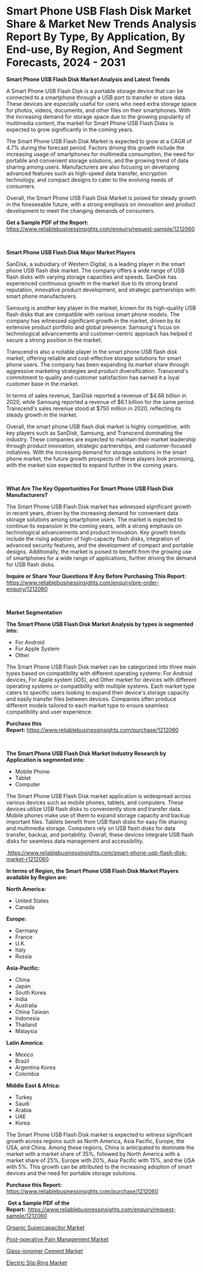 <p><h1>Smart Phone USB Flash Disk Market Share & Market New Trends Analysis Report By Type, By Application, By End-use, By Region, And Segment Forecasts, 2024 - 2031</h1></p><p><strong>Smart Phone USB Flash Disk Market Analysis and Latest Trends</strong></p>
<p><p>A Smart Phone USB Flash Disk is a portable storage device that can be connected to a smartphone through a USB port to transfer or store data. These devices are especially useful for users who need extra storage space for photos, videos, documents, and other files on their smartphones. With the increasing demand for storage space due to the growing popularity of multimedia content, the market for Smart Phone USB Flash Disks is expected to grow significantly in the coming years.</p><p>The Smart Phone USB Flash Disk Market is expected to grow at a CAGR of 4.7% during the forecast period. Factors driving this growth include the increasing usage of smartphones for multimedia consumption, the need for portable and convenient storage solutions, and the growing trend of data sharing among users. Manufacturers are also focusing on developing advanced features such as high-speed data transfer, encryption technology, and compact designs to cater to the evolving needs of consumers.</p><p>Overall, the Smart Phone USB Flash Disk Market is poised for steady growth in the foreseeable future, with a strong emphasis on innovation and product development to meet the changing demands of consumers.</p></p>
<p><strong>Get a Sample PDF of the Report:&nbsp;</strong> <a href="https://www.reliablebusinessinsights.com/enquiry/request-sample/1212060">https://www.reliablebusinessinsights.com/enquiry/request-sample/1212060</a></p>
<p>&nbsp;</p>
<p><strong>Smart Phone USB Flash Disk Major Market Players</strong></p>
<p><p>SanDisk, a subsidiary of Western Digital, is a leading player in the smart phone USB flash disk market. The company offers a wide range of USB flash disks with varying storage capacities and speeds. SanDisk has experienced continuous growth in the market due to its strong brand reputation, innovative product development, and strategic partnerships with smart phone manufacturers.</p><p>Samsung is another key player in the market, known for its high-quality USB flash disks that are compatible with various smart phone models. The company has witnessed significant growth in the market, driven by its extensive product portfolio and global presence. Samsung's focus on technological advancements and customer-centric approach has helped it secure a strong position in the market.</p><p>Transcend is also a notable player in the smart phone USB flash disk market, offering reliable and cost-effective storage solutions for smart phone users. The company has been expanding its market share through aggressive marketing strategies and product diversification. Transcend's commitment to quality and customer satisfaction has earned it a loyal customer base in the market.</p><p>In terms of sales revenue, SanDisk reported a revenue of $4.68 billion in 2020, while Samsung reported a revenue of $6.1 billion for the same period. Transcend's sales revenue stood at $750 million in 2020, reflecting its steady growth in the market.</p><p>Overall, the smart phone USB flash disk market is highly competitive, with key players such as SanDisk, Samsung, and Transcend dominating the industry. These companies are expected to maintain their market leadership through product innovation, strategic partnerships, and customer-focused initiatives. With the increasing demand for storage solutions in the smart phone market, the future growth prospects of these players look promising, with the market size expected to expand further in the coming years.</p></p>
<p>&nbsp;</p>
<p><strong>What Are The Key Opportunities For Smart Phone USB Flash Disk Manufacturers?</strong></p>
<p><p>The Smart Phone USB Flash Disk market has witnessed significant growth in recent years, driven by the increasing demand for convenient data storage solutions among smartphone users. The market is expected to continue its expansion in the coming years, with a strong emphasis on technological advancements and product innovation. Key growth trends include the rising adoption of high-capacity flash disks, integration of advanced security features, and the development of compact and portable designs. Additionally, the market is poised to benefit from the growing use of smartphones for a wide range of applications, further driving the demand for USB flash disks.</p></p>
<p><strong>Inquire or Share Your Questions If Any Before Purchasing This Report:</strong> <a href="https://www.reliablebusinessinsights.com/enquiry/pre-order-enquiry/1212060">https://www.reliablebusinessinsights.com/enquiry/pre-order-enquiry/1212060</a></p>
<p>&nbsp;</p>
<p><strong>Market Segmentation</strong></p>
<p><strong>The Smart Phone USB Flash Disk Market Analysis by types is segmented into:</strong></p>
<p><ul><li>For Android</li><li>For Apple System</li><li>Other</li></ul></p>
<p><p>The Smart Phone USB Flash Disk market can be categorized into three main types based on compatibility with different operating systems: For Android devices, For Apple system (iOS), and Other market for devices with different operating systems or compatibility with multiple systems. Each market type caters to specific users looking to expand their device's storage capacity and easily transfer files between devices. Companies often produce different models tailored to each market type to ensure seamless compatibility and user experience.</p></p>
<p><strong>Purchase this Report:&nbsp;</strong><a href="https://www.reliablebusinessinsights.com/purchase/1212060">https://www.reliablebusinessinsights.com/purchase/1212060</a></p>
<p>&nbsp;</p>
<p><strong>The Smart Phone USB Flash Disk Market Industry Research by Application is segmented into:</strong></p>
<p><ul><li>Mobile Phone</li><li>Tablet</li><li>Computer</li></ul></p>
<p><p>The Smart Phone USB Flash Disk market application is widespread across various devices such as mobile phones, tablets, and computers. These devices utilize USB flash disks to conveniently store and transfer data. Mobile phones make use of them to expand storage capacity and backup important files. Tablets benefit from USB flash disks for easy file sharing and multimedia storage. Computers rely on USB flash disks for data transfer, backup, and portability. Overall, these devices integrate USB flash disks for seamless data management and accessibility.</p></p>
<p><a href="https://www.reliablebusinessinsights.com/smart-phone-usb-flash-disk-market-r1212060">&nbsp;https://www.reliablebusinessinsights.com/smart-phone-usb-flash-disk-market-r1212060</a></p>
<p><strong>In terms of Region, the Smart Phone USB Flash Disk Market Players available by Region are:</strong></p>
<p>
    <p> <strong> North America: </strong>
        <ul>
            <li>United States</li>
            <li>Canada</li>
        </ul>
        </p> 
    <p> <strong> Europe: </strong>
        <ul>
            <li>Germany</li>
            <li>France</li>
            <li>U.K.</li>
            <li>Italy</li>
            <li>Russia</li>
        </ul>
        </p> 
    <p> <strong> Asia-Pacific: </strong>
        <ul>
            <li>China</li>
            <li>Japan</li>
            <li>South Korea</li>
            <li>India</li>
            <li>Australia</li>
            <li>China Taiwan</li>
            <li>Indonesia</li>
            <li>Thailand</li>
            <li>Malaysia</li>
        </ul>
        </p> 
    <p> <strong> Latin America: </strong>
        <ul>
            <li>Mexico</li>
            <li>Brazil</li>
            <li>Argentina Korea</li>
            <li>Colombia</li>
        </ul>
        </p> 
    <p> <strong> Middle East & Africa: </strong>
        <ul>
            <li>Turkey</li>
            <li>Saudi</li>
            <li>Arabia</li>
            <li>UAE</li>
            <li>Korea</li>
        </ul>
    </p>
    </p>
<p><p>The Smart Phone USB Flash Disk market is expected to witness significant growth across regions such as North America, Asia Pacific, Europe, the USA, and China. Among these regions, China is anticipated to dominate the market with a market share of 35%, followed by North America with a market share of 25%, Europe with 20%, Asia Pacific with 15%, and the USA with 5%. This growth can be attributed to the increasing adoption of smart devices and the need for portable storage solutions.</p></p>
<p><strong>Purchase this Report: </strong><a href="https://www.reliablebusinessinsights.com/purchase/1212060">https://www.reliablebusinessinsights.com/purchase/1212060</a></p>
<p>&nbsp;<strong>Get a Sample PDF of the Report:&nbsp;&nbsp;</strong><a href="https://www.reliablebusinessinsights.com/enquiry/request-sample/1212060">https://www.reliablebusinessinsights.com/enquiry/request-sample/1212060</a></p>
<p><strong></strong></p>
<p><p><a href="https://medium.com/@bernadette.james576/organic-supercapacitor-market-size-by-type-double-layer-pseudocapacitor-by-product-energy-cb786e6b93ed">Organic Supercapacitor Market</a></p><p><a href="https://github.com/cathyMaggio37/Market-Research-Report-List-1/blob/main/post-operative-pain-management-market.md">Post-operative Pain Management Market</a></p><p><a href="https://github.com/tiannaStark1/Market-Research-Report-List-1/blob/main/glass-ionomer-cement-market.md">Glass-ionomer Cement Market</a></p><p><a href="https://medium.com/@stephen.russell7684/electric-slip-ring-market-analysis-report-global-insights-by-region-type-enclosed-power-7242e2366d37">Electric Slip Ring Market</a></p></p>